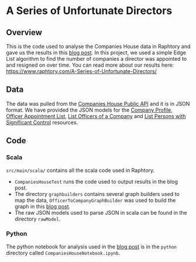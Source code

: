 # A Series of Unfortunate Directors 

## Overview
This is the code used to analyse the Companies House data in Raphtory and gave us the results in this [blog post](https://www.raphtory.com/A-Series-of-Unfortunate-Directors/).
In this project, we used a simple Edge List algorithm to find the number of companies a director was appointed to and resigned on over time. You can read more about our results here: https://www.raphtory.com/A-Series-of-Unfortunate-Directors/

## Data

The data was pulled from the [Companies House Public API](https://developer-specs.company-information.service.gov.uk/) and it is in JSON format. We have provided the JSON models for the [Company Profile](https://developer-specs.company-information.service.gov.uk/companies-house-public-data-api/reference/company-profile), [Officer Appointment List](https://developer-specs.company-information.service.gov.uk/companies-house-public-data-api/reference/officer-appointments), [List Officers of a Company](https://developer-specs.company-information.service.gov.uk/companies-house-public-data-api/reference/officers/list) and [List Persons with Significant Control](https://developer-specs.company-information.service.gov.uk/companies-house-public-data-api/reference/persons-with-significant-control/list) resources.

## Code

### Scala
`src/main/scala/` contains all the scala code used in Raphtory.

- `CompaniesHouseTest` runs the code used to output results in the blog post.
- The directory `graphbuilders` contains several graph builders used to map the data, `OfficerToCompanyGraphBuilder` was used to build the graph in this [blog post](https://www.raphtory.com/A-Series-of-Unfortunate-Directors/).
- The raw JSON models used to parse JSON in scala can be found in the directory `rawModel`.

### Python
The python notebook for analysis used in the [blog post](https://www.raphtory.com/A-Series-of-Unfortunate-Directors/) is in the `python` directory called `CompaniesHouseNotebook.ipynb`.
